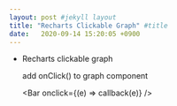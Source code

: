 ```yaml
---
layout: post #jekyll layout
title: "Recharts Clickable Graph" #title 
date:   2020-09-14 15:20:05 +0900                 
---
```


-   Recharts clickable graph

    add onClick() to graph component

    <Bar onclick={(e) => callback(e)} />

